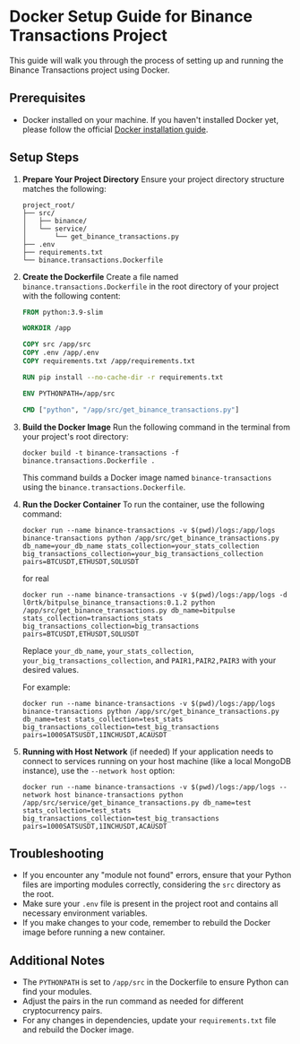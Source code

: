 # Docker Setup Guide for Binance Transactions Project

This guide will walk you through the process of setting up and running the Binance Transactions project using Docker.

## Prerequisites

- Docker installed on your machine. If you haven't installed Docker yet, please follow the official [Docker installation guide](https://docs.docker.com/get-docker/).

## Setup Steps

1. **Prepare Your Project Directory**
   Ensure your project directory structure matches the following:

   ```
   project_root/
   ├── src/
   │   ├── binance/
   │   └── service/
   │       └── get_binance_transactions.py
   ├── .env
   ├── requirements.txt
   └── binance.transactions.Dockerfile
   ```

2. **Create the Dockerfile**
   Create a file named `binance.transactions.Dockerfile` in the root directory of your project with the following content:

   ```dockerfile
   FROM python:3.9-slim

   WORKDIR /app

   COPY src /app/src
   COPY .env /app/.env
   COPY requirements.txt /app/requirements.txt

   RUN pip install --no-cache-dir -r requirements.txt

   ENV PYTHONPATH=/app/src

   CMD ["python", "/app/src/get_binance_transactions.py"]
   ```

3. **Build the Docker Image**
   Run the following command in the terminal from your project's root directory:

   ```
   docker build -t binance-transactions -f binance.transactions.Dockerfile .
   ```

   This command builds a Docker image named `binance-transactions` using the `binance.transactions.Dockerfile`.

4. **Run the Docker Container**
   To run the container, use the following command:

   ```
   docker run --name binance-transactions -v $(pwd)/logs:/app/logs binance-transactions python /app/src/get_binance_transactions.py db_name=your_db_name stats_collection=your_stats_collection big_transactions_collection=your_big_transactions_collection pairs=BTCUSDT,ETHUSDT,SOLUSDT
   ```

   for real

   ```
   docker run --name binance-transactions -v $(pwd)/logs:/app/logs -d l0rtk/bitpulse_binance_transactions:0.1.2 python /app/src/get_binance_transactions.py db_name=bitpulse stats_collection=transactions_stats big_transactions_collection=big_transactions pairs=BTCUSDT,ETHUSDT,SOLUSDT
   ```

   Replace `your_db_name`, `your_stats_collection`, `your_big_transactions_collection`, and `PAIR1,PAIR2,PAIR3` with your desired values.

   For example:

   ```
   docker run --name binance-transactions -v $(pwd)/logs:/app/logs  binance-transactions python /app/src/get_binance_transactions.py db_name=test stats_collection=test_stats big_transactions_collection=test_big_transactions pairs=1000SATSUSDT,1INCHUSDT,ACAUSDT
   ```

5. **Running with Host Network** (if needed)
   If your application needs to connect to services running on your host machine (like a local MongoDB instance), use the `--network host` option:
   ```
   docker run --name binance-transactions -v $(pwd)/logs:/app/logs --network host binance-transactions python /app/src/service/get_binance_transactions.py db_name=test stats_collection=test_stats big_transactions_collection=test_big_transactions pairs=1000SATSUSDT,1INCHUSDT,ACAUSDT
   ```

## Troubleshooting

- If you encounter any "module not found" errors, ensure that your Python files are importing modules correctly, considering the `src` directory as the root.
- Make sure your `.env` file is present in the project root and contains all necessary environment variables.
- If you make changes to your code, remember to rebuild the Docker image before running a new container.

## Additional Notes

- The `PYTHONPATH` is set to `/app/src` in the Dockerfile to ensure Python can find your modules.
- Adjust the pairs in the run command as needed for different cryptocurrency pairs.
- For any changes in dependencies, update your `requirements.txt` file and rebuild the Docker image.
